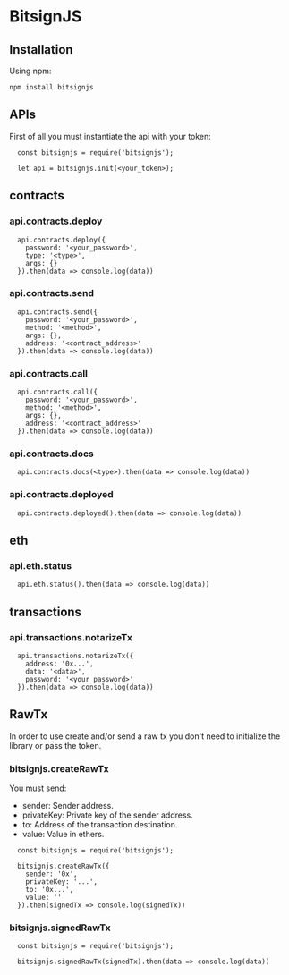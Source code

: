 BitsignJS
=====

## Installation

Using npm:

```
npm install bitsignjs
```

## APIs

First of all you must instantiate the api with your token:

```
  const bitsignjs = require('bitsignjs');

  let api = bitsignjs.init(<your_token>);
```

## contracts

### api.contracts.deploy

```
  api.contracts.deploy({
    password: '<your_password>',
    type: '<type>',
    args: {}
  }).then(data => console.log(data))
```

### api.contracts.send

```
  api.contracts.send({
    password: '<your_password>',
    method: '<method>',
    args: {},
    address: '<contract_address>'
  }).then(data => console.log(data))
```

### api.contracts.call

```
  api.contracts.call({
    password: '<your_password>',
    method: '<method>',
    args: {},
    address: '<contract_address>'
  }).then(data => console.log(data))
```

### api.contracts.docs

```
  api.contracts.docs(<type>).then(data => console.log(data))
```

### api.contracts.deployed

```
  api.contracts.deployed().then(data => console.log(data))
```

## eth
### api.eth.status

```
  api.eth.status().then(data => console.log(data))
```

## transactions
### api.transactions.notarizeTx

```
  api.transactions.notarizeTx({
    address: '0x...',
    data: '<data>',
    password: '<your_password>'
  }).then(data => console.log(data))
```

## RawTx
In order to use create and/or send a raw tx you don't need to initialize the library or pass the token.

### bitsignjs.createRawTx
You must send:

  + sender: Sender address.
  + privateKey: Private key of the sender address.
  + to: Address of the transaction destination.
  + value: Value in ethers.

```
  const bitsignjs = require('bitsignjs');

  bitsignjs.createRawTx({
    sender: '0x',
    privateKey: '...',
    to: '0x...',
    value: ''
  }).then(signedTx => console.log(signedTx))
```

### bitsignjs.signedRawTx

```
  const bitsignjs = require('bitsignjs');
  
  bitsignjs.signedRawTx(signedTx).then(data => console.log(data))
```
